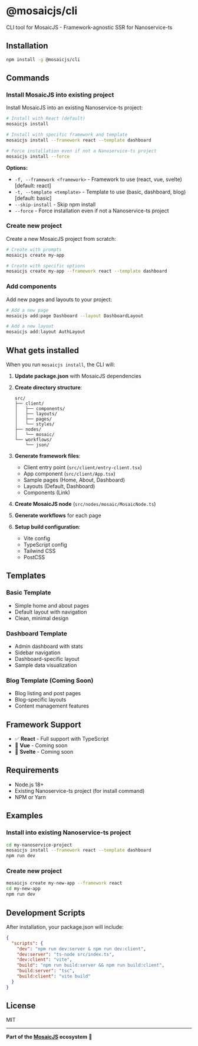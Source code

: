 # @mosaicjs/cli

CLI tool for MosaicJS - Framework-agnostic SSR for Nanoservice-ts

## Installation

```bash
npm install -g @mosaicjs/cli
```

## Commands

### Install MosaicJS into existing project

Install MosaicJS into an existing Nanoservice-ts project:

```bash
# Install with React (default)
mosaicjs install

# Install with specific framework and template
mosaicjs install --framework react --template dashboard

# Force installation even if not a Nanoservice-ts project
mosaicjs install --force
```

**Options:**
- `-f, --framework <framework>` - Framework to use (react, vue, svelte) [default: react]
- `-t, --template <template>` - Template to use (basic, dashboard, blog) [default: basic]
- `--skip-install` - Skip npm install
- `--force` - Force installation even if not a Nanoservice-ts project

### Create new project

Create a new MosaicJS project from scratch:

```bash
# Create with prompts
mosaicjs create my-app

# Create with specific options
mosaicjs create my-app --framework react --template dashboard
```

### Add components

Add new pages and layouts to your project:

```bash
# Add a new page
mosaicjs add:page Dashboard --layout DashboardLayout

# Add a new layout
mosaicjs add:layout AuthLayout
```

## What gets installed

When you run `mosaicjs install`, the CLI will:

1. **Update package.json** with MosaicJS dependencies
2. **Create directory structure**:
   ```
   src/
   ├── client/
   │   ├── components/
   │   ├── layouts/
   │   ├── pages/
   │   └── styles/
   ├── nodes/
   │   └── mosaic/
   └── workflows/
       └── json/
   ```

3. **Generate framework files**:
   - Client entry point (`src/client/entry-client.tsx`)
   - App component (`src/client/App.tsx`)
   - Sample pages (Home, About, Dashboard)
   - Layouts (Default, Dashboard)
   - Components (Link)

4. **Create MosaicJS node** (`src/nodes/mosaic/MosaicNode.ts`)
5. **Generate workflows** for each page
6. **Setup build configuration**:
   - Vite config
   - TypeScript config
   - Tailwind CSS
   - PostCSS

## Templates

### Basic Template
- Simple home and about pages
- Default layout with navigation
- Clean, minimal design

### Dashboard Template
- Admin dashboard with stats
- Sidebar navigation
- Dashboard-specific layout
- Sample data visualization

### Blog Template (Coming Soon)
- Blog listing and post pages
- Blog-specific layouts
- Content management features

## Framework Support

- ✅ **React** - Full support with TypeScript
- 🚧 **Vue** - Coming soon
- 🚧 **Svelte** - Coming soon

## Requirements

- Node.js 18+
- Existing Nanoservice-ts project (for install command)
- NPM or Yarn

## Examples

### Install into existing Nanoservice-ts project

```bash
cd my-nanoservice-project
mosaicjs install --framework react --template dashboard
npm run dev
```

### Create new project

```bash
mosaicjs create my-new-app --framework react
cd my-new-app
npm run dev
```

## Development Scripts

After installation, your package.json will include:

```json
{
  "scripts": {
    "dev": "npm run dev:server & npm run dev:client",
    "dev:server": "ts-node src/index.ts",
    "dev:client": "vite",
    "build": "npm run build:server && npm run build:client",
    "build:server": "tsc",
    "build:client": "vite build"
  }
}
```

## License

MIT

---

**Part of the [MosaicJS](https://mosaicjs.dev) ecosystem** 🎯 